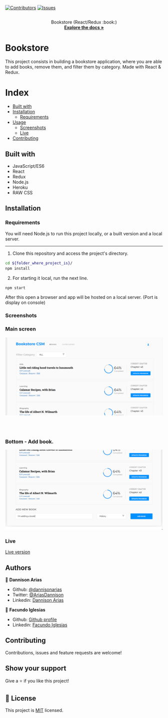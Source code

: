 [![Contributors][contributors-shield]][contributors-url]
[![Issues][issues-shield]][issues-url]
<br />
<p align="center">
  <h2 align="center"> </h2>
  <p align="center">
  	Bookstore (React/Redux :book:)
    <br />
    <a href="https://github.com/dannisonarias/bookstore"><strong>Explore the docs »</strong></a>
    <br />
</p>

# Bookstore

This project consists in building a bookstore application, where you are able
to add books, remove them, and filter them by category. Made with React & Redux.

Index
=====
   * [Built with](#built-with)
   * [Installation](#installation)
     * [Requirements](#requirements)
   * [Usage](#usage)
      - [Screenshots](#screenshots)
      - [Live](#live)
   * [Contributing](#contributing)

## Built with

- JavaScript/ES6
- React
- Redux
- Node.js
- Heroku
- RAW CSS


## Installation

### Requirements

You will need Node.js to run this project locally, or a built version and a local server.

---

 1) Clone this repository and access the project's directory.
```bash
cd ${folder_where_project_is}/
npm install
```
 2) For starting it local, run the next line.

```bash
npm start
```

After this open a browser and app will be hosted on a local server. (Port is display on console)

### Screenshots

### Main screen

![screenshot](readme/screen-1.png)

<br>
<br>

### Bottom - Add book.

![screenshot](readme/screen-2.png)

### Live
[Live version](https://bookcms.herokuapp.com/)

## Authors

👤 **Dannison Arias**

- Github: [@dannisonarias](https://github.com/dannisonarias)
- Twitter: [@AriasDannison](https://twitter.com/AriasDannison)
- Linkedin: [Dannison Arias](https://www.linkedin.com/in/dannison-arias-777919190/)

👤 **Facundo Iglesias**

- Github: [Github profile](https://github.com/Fig77)
- Linkedin: [Facundo Iglesias](https://www.linkedin.com/in/figlesias/)

## Contributing

Contributions, issues and feature requests are welcome!

## Show your support

Give a ⭐️ if you like this project!

## 📝 License

This project is [MIT](./license.md) licensed.

<!-- MARKDOWN LINKS & IMAGES -->
<!-- https://www.markdownguide.org/basic-syntax/#reference-style-links -->
[contributors-shield]: https://img.shields.io/badge/Contributors-2-brightgreen
[contributors-url]: https://github.com/Fig77/Gradients-Project/graphs/contributors
[issues-shield]: https://img.shields.io/badge/issues-0-%2300ff00
[issues-url]: https://github.com/Fig77/Template/issues
[product-screenshot]: assets/menu.png
